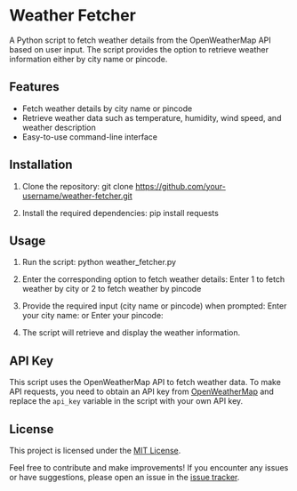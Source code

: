 # Weather Fetcher

A Python script to fetch weather details from the OpenWeatherMap API based on user input. The script provides the option to retrieve weather information either by city name or pincode.

## Features

- Fetch weather details by city name or pincode
- Retrieve weather data such as temperature, humidity, wind speed, and weather description
- Easy-to-use command-line interface

## Installation

1. Clone the repository:
   git clone https://github.com/your-username/weather-fetcher.git

2. Install the required dependencies:
   pip install requests

## Usage

1. Run the script:
   python weather_fetcher.py

2. Enter the corresponding option to fetch weather details:
   Enter 1 to fetch weather by city or 2 to fetch weather by pincode

3. Provide the required input (city name or pincode) when prompted:
   Enter your city name: or Enter your pincode:

4. The script will retrieve and display the weather information.

## API Key

This script uses the OpenWeatherMap API to fetch weather data. To make API requests, you need to obtain an API key from [OpenWeatherMap](https://openweathermap.org/) and replace the `api_key` variable in the script with your own API key.

## License

This project is licensed under the [MIT License](LICENSE).

Feel free to contribute and make improvements! If you encounter any issues or have suggestions, please open an issue in the [issue tracker](https://github.com/your-username/weather-fetcher/issues).





